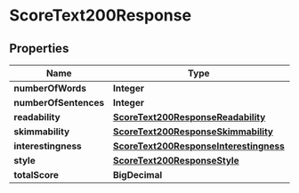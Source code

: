 

# ScoreText200Response


## Properties

| Name | Type | Description | Notes |
|------------ | ------------- | ------------- | -------------|
|**numberOfWords** | **Integer** |  |  [optional] |
|**numberOfSentences** | **Integer** |  |  [optional] |
|**readability** | [**ScoreText200ResponseReadability**](ScoreText200ResponseReadability.md) |  |  [optional] |
|**skimmability** | [**ScoreText200ResponseSkimmability**](ScoreText200ResponseSkimmability.md) |  |  [optional] |
|**interestingness** | [**ScoreText200ResponseInterestingness**](ScoreText200ResponseInterestingness.md) |  |  [optional] |
|**style** | [**ScoreText200ResponseStyle**](ScoreText200ResponseStyle.md) |  |  [optional] |
|**totalScore** | **BigDecimal** |  |  [optional] |



